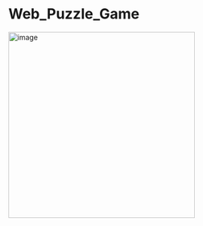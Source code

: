 ﻿# Web_Puzzle_Game

<img width="370" alt="image" src="https://github.com/user-attachments/assets/bf1e3145-a0fe-46ea-bdde-ab9303cc2688">
